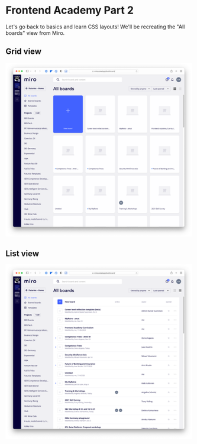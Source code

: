# Frontend Academy Part 2

Let's go back to basics and learn CSS layouts! We'll be recreating the "All boards" view from Miro.

## Grid view

![Grid view](screens/grid.png)

## List view

![List view](screens/list.png)
